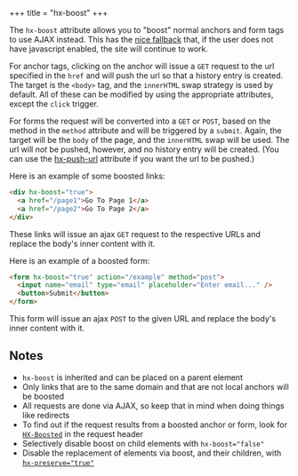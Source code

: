 +++
title = "hx-boost"
+++

The `hx-boost` attribute allows you to "boost" normal anchors and form tags to use AJAX instead. This has the
[nice fallback](https://en.wikipedia.org/wiki/Progressive_enhancement) that, if the user does not have javascript
enabled, the site will continue to work.

For anchor tags, clicking on the anchor will issue a `GET` request to the url specified in the `href` and will push the
url so that a history entry is created. The target is the `<body>` tag, and the `innerHTML` swap strategy is used by
default. All of these can be modified by using the appropriate attributes, except the `click` trigger.

For forms the request will be converted into a `GET` or `POST`, based on the method in the `method` attribute and will
be triggered by a `submit`. Again, the target will be the `body` of the page, and the `innerHTML` swap will be used. The
url will _not_ be pushed, however, and no history entry will be created. (You can use the
[hx-push-url](@/attributes/hx-push-url.md) attribute if you want the url to be pushed.)

Here is an example of some boosted links:

```html
<div hx-boost="true">
  <a href="/page1">Go To Page 1</a>
  <a href="/page2">Go To Page 2</a>
</div>
```

These links will issue an ajax `GET` request to the respective URLs and replace the body's inner content with it.

Here is an example of a boosted form:

```html
<form hx-boost="true" action="/example" method="post">
  <input name="email" type="email" placeholder="Enter email..." />
  <button>Submit</button>
</form>
```

This form will issue an ajax `POST` to the given URL and replace the body's inner content with it.

## Notes

- `hx-boost` is inherited and can be placed on a parent element
- Only links that are to the same domain and that are not local anchors will be boosted
- All requests are done via AJAX, so keep that in mind when doing things like redirects
- To find out if the request results from a boosted anchor or form, look for
  [`HX-Boosted`](@/reference.md#request_headers) in the request header
- Selectively disable boost on child elements with `hx-boost="false"`
- Disable the replacement of elements via boost, and their children, with
  [`hx-preserve="true"`](@/attributes/hx-preserve.md)
